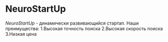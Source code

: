 # NeuroStartUp

*NeuroStartUp* - динамически развивающийся стартап.
Наши преимущества:
1.Высокая точность поиска
2.Высокая скорость поиска
3.Низкая цена
